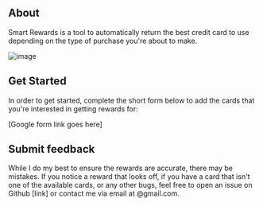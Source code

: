 ## About 

Smart Rewards is a tool to automatically return the best credit card to use depending on the type of purchase you're about to make.


![image](https://user-images.githubusercontent.com/22303396/113958194-829baa00-97d5-11eb-9ec9-59e91d0452e2.png)




## Get Started 

In order to get started, complete the short form below to add the cards that you're interested in getting rewards for:


[Google form link goes here]



## Submit feedback 

While I do my best to ensure the rewards are accurate, there may be mistakes. If you notice a reward that looks off, if you have a card that isn't one of the available cards, or any other bugs, feel free to open an issue on Github [link] or contact me via email at @gmail.com. 




